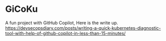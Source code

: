 # GiCoKu
A fun project with GitHub Copilot, Here is the write up. 
https://devsecopsdiary.com/posts/writing-a-quick-kubernetes-diagnostic-tool-with-help-of-github-copilot-in-less-than-15-minutes/